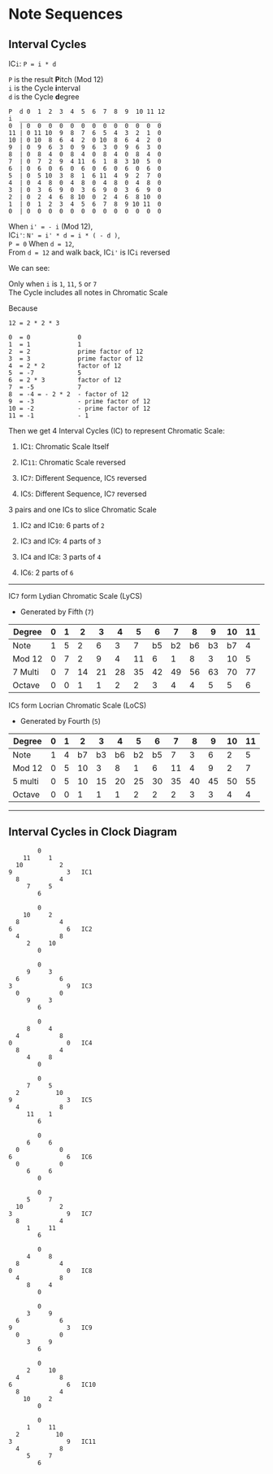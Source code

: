 # Note Sequences

## Interval Cycles

IC`i`: `P = i * d`

`P` is the result **P**itch (Mod 12)  
`i` is the Cycle **i**nterval  
`d` is the Cycle **d**egree

~~~
P  d 0  1  2  3  4  5  6  7  8  9  10 11 12
i  _______________________________________
0  | 0  0  0  0  0  0  0  0  0  0  0  0  0
11 | 0 11 10  9  8  7  6  5  4  3  2  1  0
10 | 0 10  8  6  4  2  0 10  8  6  4  2  0
9  | 0  9  6  3  0  9  6  3  0  9  6  3  0
8  | 0  8  4  0  8  4  0  8  4  0  8  4  0
7  | 0  7  2  9  4 11  6  1  8  3 10  5  0
6  | 0  6  0  6  0  6  0  6  0  6  0  6  0
5  | 0  5 10  3  8  1  6 11  4  9  2  7  0
4  | 0  4  8  0  4  8  0  4  8  0  4  8  0
3  | 0  3  6  9  0  3  6  9  0  3  6  9  0
2  | 0  2  4  6  8 10  0  2  4  6  8 10  0
1  | 0  1  2  3  4  5  6  7  8  9 10 11  0
0  | 0  0  0  0  0  0  0  0  0  0  0  0  0
~~~

When `i' = - i` (Mod 12),   
IC`i'`: `N' = i' * d = i * ( - d )`,  
`P = 0` When `d = 12`,  
From `d = 12` and walk back, IC`i'` is IC`i` reversed   

We can see:

Only when `i` is `1`, `11`, `5` or `7`  
The Cycle includes all notes in Chromatic Scale

Because

~~~
12 = 2 * 2 * 3

0  = 0             0
1  = 1             1 
2  = 2             prime factor of 12
3  = 3             prime factor of 12
4  = 2 * 2         factor of 12
5  = -7            5
6  = 2 * 3         factor of 12       
7  = -5            7
8  = -4 = - 2 * 2  - factor of 12       
9  = -3            - prime factor of 12 
10 = -2            - prime factor of 12 
11 = -1            - 1
~~~

Then we get 4 Interval Cycles (IC) to represent Chromatic Scale:

1. IC`1`: Chromatic Scale Itself

2. IC`11`: Chromatic Scale reversed

3. IC`7`: Different Sequence, IC`5` reversed

4. IC`5`: Different Sequence, IC`7` reversed

3 pairs and one ICs to slice Chromatic Scale

1. IC`2` and IC`10`: 6 parts of `2`

2. IC`3` and IC`9`: 4 parts of `3`

3. IC`4` and IC`8`: 3 parts of `4`

4. IC`6`: 2 parts of `6`

---

IC`7` form Lydian Chromatic Scale (LyCS)

- Generated by Fifth (`7`)

| Degree | 0 | 1 | 2 | 3 | 4 | 5 | 6 | 7 | 8 | 9 | 10| 11|
| -      | - | - | - | - | - | - | - | - | - | - | - | - |
| Note   | 1 | 5 | 2 | 6 | 3 | 7 |b5 |b2 |b6 |b3 |b7 | 4 |
| Mod 12 | 0 | 7 | 2 | 9 | 4 | 11| 6 | 1 | 8 | 3 | 10| 5 |
| 7 Multi| 0 | 7 | 14| 21| 28| 35| 42| 49| 56| 63| 70| 77|
| Octave | 0 | 0 | 1 | 1 | 2 | 2 | 3 | 4 | 4 | 5 | 5 | 6 |

IC`5` form Locrian Chromatic Scale (LoCS)

- Generated by Fourth (`5`)

| Degree  | 0 | 1 | 2 | 3 | 4 | 5 | 6 | 7 | 8 | 9 | 10| 11|
| -       | - | - | - | - | - | - | - | - | - | - | - | - |
| Note    | 1 | 4 |b7 |b3 |b6 |b2 |b5 | 7 | 3 | 6 | 2 | 5 |
| Mod 12  | 0 | 5 | 10| 3 | 8 | 1 | 6 | 11| 4 | 9 | 2 | 7 |
| 5 multi | 0 | 5 | 10| 15| 20| 25| 30| 35| 40| 45| 50| 55|
| Octave  | 0 | 0 | 1 | 1 | 1 | 2 | 2 | 2 | 3 | 3 | 4 | 4 |

---

## Interval Cycles in Clock Diagram

~~~
        0
    11     1
  10          2
9               3   IC1
  8           4
     7     5
        6

        0
    10     2
  8           4
6               6   IC2
  4           8
     2     10
        0
        
        0
     9     3
  6           6
3               9   IC3
  0           0
     9     3
        6
        
        0
     8     4
  4           8
0               0   IC4
  8           4
     4     8
        0
        
        0
     7     5
  2          10
9               3   IC5
  4           8
     11    1
        6
        
        0
     6     6
  0           0
6               6   IC6
  0           0
     6     6
        0

        0
     5     7
  10          2
3               9   IC7
  8           4
     1     11
        6

        0
     4     8
  8           4
0               0   IC8
  4           8
     8     4
        0
        
        0
     3     9
  6           6
9               3   IC9
  0           0
     3     9
        6
        
        0
     2     10
  4           8
6               6   IC10
  8           4
    10     2
        0
        
        0
     1     11
  2          10
3               9   IC11
  4           8
     5     7
        6
~~~